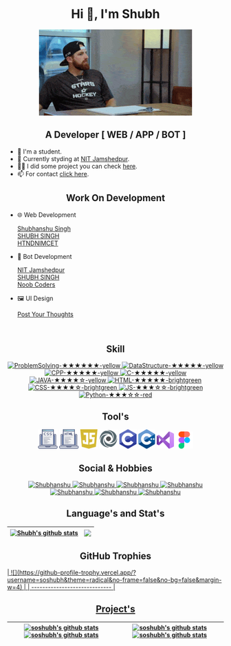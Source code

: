 <!-- --------------------------------------------------------------------------------------------------------------------------------------- -->

<h1 align="center">Hi 👋, I'm Shubh<!-- <img src="https://media.giphy.com/media/R6gvnAxj2ISzJdbA63/giphy.gif" width="50">--></h1>


<!-- --------------------------------------------------------------------------------------------------------------------------------------- -->
<!-- <img src="https://media.giphy.com/media/MM0Jrc8BHKx3y/giphy.gif" width="400" ><br> -->
<p align="center"> <kbd><img src="https://github.com/soshubh/soshubh/blob/main/icon/Funny1.gif"/></kbd> </p>
<!-- <img src="https://github.com/soshubh/soshubh/blob/main/icon/Funny.gif"/> -->

<!-- --------------------------------------------------------------------------------------------------------------------------------------- -->

<h2 align="center">A Developer [ WEB / APP / BOT ]</h2>
<!-- <hr> -->

- 🎀 I'm a student.
- 🌱 Currently styding at <a href="http://www.nitjsr.ac.in" target="_blank" rel="noopener" >NIT Jamshedpur</a>.
- 👨‍💻 I did some project you can check <a href=" https://soshubh.github.io/#work" target="_blank" rel="noopener" >here</a>.
- 📫 For contact <a href=" https://soshubh.github.io/#contact" target="_blank" rel="noopener" >click here</a>.
<!-- - [click here](http://soshubh.xyz/#contact). -->

<!-- --------------------------------------------------------------------------------------------------------------------------------------- -->

<h2 align="center">Work On Development</h2>
<!-- <hr> -->

- 🌐 Web Development

   <a href="https://soshubh.netlify.app/">Shubhanshu Singh</a>
   <br><a href="http://soshubh.xyz">SHUBH SINGH</a>
   <br><a href="https://how-to-not-do-nimct.glitch.me">HTNDNIMCET</a>
<!--    <br><a href="https://shubhanshusingh.live/">Shubhanshu Singh</a> -->
   
- 🤖 Bot Development

  <a href="http://t.me/nitjamshedpurbot">NIT Jamshedpur</a>
  <br><a href="http://t.me/so_shubh_bot">SHUBH SINGH</a>
  <br><a href="https://discord.com/oauth2/authorize?client_id=920213432739967008&permissions=70282305&scope=bot">Noob Coders </a>
 
 - 🖼️ UI Design
 
   <a href="https://www.figma.com/proto/BER4LIkHMHwebRGU5gtNvH/Untitled-(Copy)?page-id=0%3A1&node-id=42%3A2&viewport=193%2C316%2C0.16&scaling=scale-down&starting-point-node-id=42%3A2">Post Your Thoughts</a>
 
 <br>
 
<!-- --------------------------------------------------------------------------------------------------------------------------------------- -->

<h2 align="center">Skill</h2>

<p align="center">
  <a href="https://img.shields.io/badge/ProblemSolving-★★★★★★-yellow">
   <img alt="ProblemSolving-★★★★★★-yellow" src="https://img.shields.io/badge/ProblemSolving-★★★★★★-yellow" />
  </a>
  <a href="https://img.shields.io/badge/DataStructure-★★★★★-yellow">
   <img alt="DataStructure-★★★★★-yellow" src="https://img.shields.io/badge/DataStructure-★★★★★-yellow" />
  </a>
   
  <a href="https://img.shields.io/badge/CPP-★★★★★-yellow">
   <img alt="CPP-★★★★★-yellow" src="https://img.shields.io/badge/CPP-★★★★★-yellow" />
  </a>
  <a href="https://img.shields.io/badge/C-★★★★★-yellow">
   <img alt="C-★★★★★-yellow" src="https://img.shields.io/badge/C-★★★★★-yellow" />
  </a>
   
  <a href="https://img.shields.io/badge/JAVA-★★★★☆-yellow">
   <img alt="JAVA-★★★★☆-yellow" src="https://img.shields.io/badge/JAVA-★★★★☆-yellow" />
  </a>
   
   
  <a href="https://img.shields.io/badge/HTML-★★★★★-brightgreen">
   <img alt="HTML-★★★★★-brightgreen" src="https://img.shields.io/badge/HTML-★★★★★-brightgreen" />
  </a>
  <a href="https://img.shields.io/badge/CSS-★★★★☆-brightgreen">
   <img alt="CSS-★★★★☆-brightgreen" src="https://img.shields.io/badge/CSS-★★★★☆-brightgreen" />
  </a>
  <a href="https://img.shields.io/badge/JS-★★★☆☆-brightgreen">
   <img alt="JS-★★★☆☆-brightgreen" src="https://img.shields.io/badge/JS-★★★☆☆-brightgreen" />
  </a>
  <a href="https://img.shields.io/badge/Python-★★★☆☆-red">
   <img alt="Python-★★★☆☆-red" src="https://img.shields.io/badge/Python-★★★☆☆-red" />
   </a>
</p>

<!-- --------------------------------------------------------------------------------------------------------------------------------------- -->

<h2 align="center">Tool's</h2>

 <p align="center">
  <code><img height="45" src="icon/css-coding.png"></code>
  <code><img height="45" src="icon/html (1).png"></code>
  <code><img height="45" src="icon/Daco_3133777.png"></code> 
  <code><img height="45" src="icon/1646758288831.png"></code>
  <code><img height="45" src="icon/PngItem_312155.png"></code> 
  <code><img height="45" src="icon/PngItem_5131577.png"></code> 
  <code><img height="40" src="icon/visual-basic.png"></code>
  <code><img height="40" src="icon/figma.png"></code>
<!--   <code><img height="45" src="icon/PngItem_312155.png"></code>  -->
 
</p>

<!-- ----------------------------------------------------------------------------------------------------------------------------------------->

<h2 align="center">Social & Hobbies</h2>

<p align="center">
 <a href="https://www.linkedin.com/in/shubhanshu-singh-b552511b7">
   <img alt="Shubhanshu" src="https://img.shields.io/badge/-Shubhanshu-blue?style=flat-square&logo=Linkedin&logoColor=white&link=https://www.linkedin.com/in/shubhanshu-singh-b552511b7/" />
 </a>
 <a href="https://www.facebook.com/soshubhsingh">
   <img alt="Shubhanshu" src="https://img.shields.io/badge/-Shubhanshu-sky?style=flat-square&logo=Facebook&logoColor=white&link=https://www.facebook.com/soshubhsingh/" />
 </a>
 <a href="https://www.instagram.com/so_shubh/?utm_medium=copy_link">
   <img alt="Shubhanshu" src="https://img.shields.io/badge/-SoShubh-red?style=flat-square&logo=Instagram&logoColor=white&link=https://www.instagram.com/so_shubh/?utm_medium=copy_link/" />
 </a>
 <a href="https://api.whatsapp.com/send/?phone=919140386605&text=Hey%21+Shubh+I+got+your+number+from+website.&app_absent=0">
   <img alt="Shubhanshu" src="https://img.shields.io/badge/-9140386605-green?style=flat-square&logo=Messenger&logoColor=white&link=https://api.whatsapp.com/send/?phone=919140386605&text=Hey%21+Shubh+I+got+your+number+from+website.&app_absent=0/" />
 </a>
 <a href="https://mail.google.com/mail/u/0/?shubhanshu=workforshubhsingh@gmail.com">
   <img alt="Shubhanshu" src="https://img.shields.io/badge/-workforshubhsingh-pink?style=flat-square&logo=Gmail&logoColor=white&link=https://mail.google.com/mail/u/0/?shubhanshu=workforshubhsingh@gmail.com" />
 </a>
 <a href="http://soshubh.xyz">
   <img alt="Shubhanshu" src="https://img.shields.io/badge/-soshubh.xyz-olive?style=flat-square&logo=Website&logoColor=white&link=http://soshubh.xyz" />
 </a>
 <a href="https://github.com/soshubh">
   <img alt="Shubhanshu" src="https://img.shields.io/github/followers/soshubh?label=follow&style=social" />
 </a>   
</p>

<!-- --------------------------------------------------------------------------------------------------------------------------------------- -->

<!-- ![soshubh's github stats](https://github-readme-stats.vercel.app/api?username=soshubh&show_icons=true&include_all_commits=true&theme=swift&hide_border=true) -->
<h2 align="center">Language's and Stat's</h2>

| <a href="https://github.com/soshubh/github-readme-stats"><img align="center" src="https://github-readme-stats.vercel.app/api?username=soshubh&include_all_commits=true&count_private=true&show_icons=true&line_height=24&title_color=1363DF&icon_color=47B5FF&text_color=DFF6FF&bg_color=0,000000,130F40" alt="Shubh's github stats" /></a> | <a href="https://github.com/soshubh/github-readme-stats"><img align="center" src="https://github-readme-stats.vercel.app/api/top-langs/?username=soshubh&show_icons=true&locale=en&layout=compact&title_color=1363DF&icon_color=2234AE&text_color=DFF6FF&bg_color=0,000000,130F40" /></a> |
| ------------- | ------------- |

<!-- --------------------------------------------------------------------------------------------------------------------------------------- -->   
<!-- <p> -->
<!-- ## 🏆 GitHub Trophies -->
<h2 align="center">GitHub Trophies</h2>
<a href="https://github-profile-trophy.vercel.app/?username=soshubh&theme=radical&no-frame=false&no-bg=false&margin-w=4"/>
| ![](https://github-profile-trophy.vercel.app/?username=soshubh&theme=radical&no-frame=false&no-bg=false&margin-w=4) |
| ----------------------------- |

<!-- --------------------------------------------------------------------------------------------------------------------------------------- -->   
<h2 align="center">Project's</h2>



| ![soshubh's github stats](https://github-readme-stats.vercel.app/api/pin/?username=soshubh&repo=shubh&cache_seconds=86400&show_icons=true&locale=en&layout=compact&title_color=1363DF&icon_color=2234AE&text_color=DFF6FF&bg_color=0,000000,130F40) ![soshubh's github stats](https://github-readme-stats.vercel.app/api/pin/?username=soshubh&repo=Ist-sem-assignment&cache_seconds=86400show_icons=true&locale=en&layout=compact&title_color=1363DF&icon_color=2234AE&text_color=DFF6FF&bg_color=0,000000,130F40) | ![soshubh's github stats](https://github-readme-stats.vercel.app/api/pin/?username=soshubh&repo=CodeForces&cache_seconds=86400&show_icons=true&locale=en&layout=compact&title_color=1363DF&icon_color=2234AE&text_color=DFF6FF&bg_color=0,000000,130F40) ![soshubh's github stats](https://github-readme-stats.vercel.app/api/pin/?username=soshubh&repo=shubhanshusingh.live&cache_seconds=86400&show_icons=true&locale=en&layout=compact&title_color=1363DF&icon_color=2234AE&text_color=DFF6FF&bg_color=0,000000,130F40) |
| ------------- | ------------- |

 
<!-- --------------------------------------------------------------------------------------------------------------------------------------- -->
